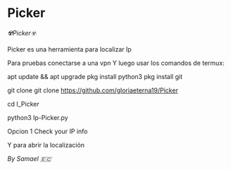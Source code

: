 # Picker
*☢️Picker☣️*


Picker es una herramienta para localizar Ip


Para pruebas conectarse a una vpn
Y luego usar los comandos de termux:

apt update && apt upgrade
pkg install python3
pkg install git

git clone git clone https://github.com/gloriaeterna19/Picker
 
cd I_Picker

python3 Ip-Picker.py

Opcion 1 Check your IP info

Y para abrir la localización


*By Samael 🇪🇨*
